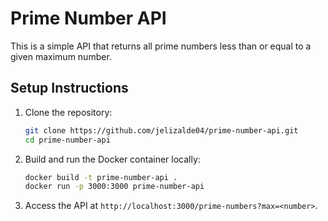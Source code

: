 # Prime Number API

This is a simple API that returns all prime numbers less than or equal to a given maximum number.

## Setup Instructions

1. Clone the repository:
    ```bash
    git clone https://github.com/jelizalde04/prime-number-api.git
    cd prime-number-api
    ```

2. Build and run the Docker container locally:
    ```bash
    docker build -t prime-number-api .
    docker run -p 3000:3000 prime-number-api
    ```

3. Access the API at `http://localhost:3000/prime-numbers?max=<number>`.

